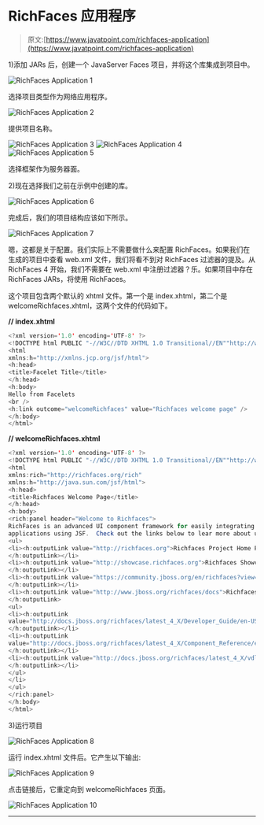 # RichFaces 应用程序

> 原文:[https://www.javatpoint.com/richfaces-application](https://www.javatpoint.com/richfaces-application)

1)添加 JARs 后，创建一个 JavaServer Faces 项目，并将这个库集成到项目中。

![RichFaces Application 1](img/e15fc5a7fde4bd6154ae0387b387f5a1.png)

选择项目类型作为网络应用程序。

![RichFaces Application 2](img/af943ef1fd05dd2a8652b1cb3323e8c0.png)

提供项目名称。

![RichFaces Application 3](img/f1c52f7b1347055eb1d4784e1a812e71.png) ![RichFaces Application 4](img/c169c91768177bc57100189844da473c.png) ![RichFaces Application 5](img/7581fbcbf99912d3007be910c8268b41.png)

选择框架作为服务器面。

2)现在选择我们之前在示例中创建的库。

![RichFaces Application 6](img/8af22f79e9f6a698c09cbfd5f1f85b1d.png)

完成后，我们的项目结构应该如下所示。

![RichFaces Application 7](img/e3e8de2ad5bea9ba7b640720d87d97f1.png)

嗯，这都是关于配置。我们实际上不需要做什么来配置 RichFaces。如果我们在生成的项目中查看 web.xml 文件，我们将看不到对 RichFaces 过滤器的提及。从 RichFaces 4 开始，我们不需要在 web.xml 中注册过滤器？乐。如果项目中存在 RichFaces JARs，将使用 RichFaces。

这个项目包含两个默认的 xhtml 文件。第一个是 index.xhtml，第二个是 welcomeRichfaces.xhtml，这两个文件的代码如下。

**// index.xhtml**

```java
<?xml version='1.0' encoding='UTF-8' ?>
<!DOCTYPE html PUBLIC "-//W3C//DTD XHTML 1.0 Transitional//EN""http://www.w3.org/TR/xhtml1/DTD/xhtml1-transitional.dtd">
<html 
xmlns:h="http://xmlns.jcp.org/jsf/html">
<h:head>
<title>Facelet Title</title>
</h:head>
<h:body>
Hello from Facelets
<br />
<h:link outcome="welcomeRichfaces" value="Richfaces welcome page" />
</h:body>
</html>

```

**// welcomeRichfaces.xhtml**

```java
<?xml version='1.0' encoding='UTF-8' ?>
<!DOCTYPE html PUBLIC "-//W3C//DTD XHTML 1.0 Transitional//EN""http://www.w3.org/TR/xhtml1/DTD/xhtml1-transitional.dtd">
<html 
xmlns:rich="http://richfaces.org/rich"
xmlns:h="http://java.sun.com/jsf/html">
<h:head>
<title>Richfaces Welcome Page</title>
</h:head>
<h:body>
<rich:panel header="Welcome to Richfaces">
RichFaces is an advanced UI component framework for easily integrating Ajax capabilities into business 
applications using JSF.  Check out the links below to lear more about using RichFaces in your application.
<ul>
<li><h:outputLink value="http://richfaces.org">Richfaces Project Home Page
</h:outputLink></li>
<li><h:outputLink value="http://showcase.richfaces.org">Richfaces Showcase
</h:outputLink></li>
<li><h:outputLink value="https://community.jboss.org/en/richfaces?view=discussions">User Forum
</h:outputLink></li>
<li><h:outputLink value="http://www.jboss.org/richfaces/docs">Richfaces documentation...
</h:outputLink>
<ul>
<li><h:outputLink 
value="http://docs.jboss.org/richfaces/latest_4_X/Developer_Guide/en-US/html_single/">Development Guide
</h:outputLink></li>
<li><h:outputLink 
value="http://docs.jboss.org/richfaces/latest_4_X/Component_Reference/en-US/html/">Component Reference
</h:outputLink></li>
<li><h:outputLink value="http://docs.jboss.org/richfaces/latest_4_X/vdldoc/">Tag Library Docs
</h:outputLink></li>
</ul>
</li>
</ul>
</rich:panel>
</h:body>
</html>

```

3)运行项目

![RichFaces Application 8](img/f33727eeeff9504330307e0fce5f1b45.png)

运行 index.xhtml 文件后。它产生以下输出:

![RichFaces Application 9](img/4b35534fdd9ad64f17320dbb2a9926a4.png)

点击链接后，它重定向到 welcomeRichfaces 页面。

![RichFaces Application 10](img/0c882b38cf3fcb817c16a2c6b97a12bf.png)

* * *